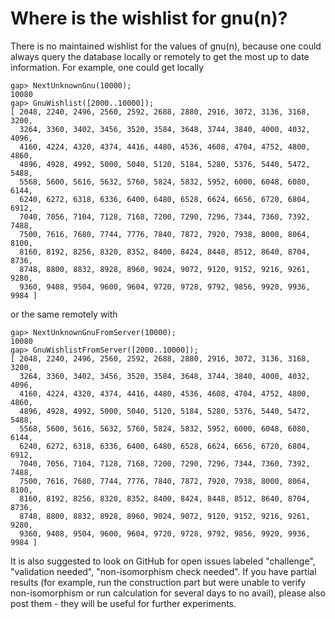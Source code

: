 # Where is the wishlist for gnu(n)?

There is no maintained wishlist for the values of gnu(n), because one could
always query the database locally or remotely to get the most up to date
information. For example, one could get locally

```
gap> NextUnknownGnu(10000);
10080
gap> GnuWishlist([2000..10000]);
[ 2048, 2240, 2496, 2560, 2592, 2688, 2880, 2916, 3072, 3136, 3168, 3200, 
  3264, 3360, 3402, 3456, 3520, 3584, 3648, 3744, 3840, 4000, 4032, 4096, 
  4160, 4224, 4320, 4374, 4416, 4480, 4536, 4608, 4704, 4752, 4800, 4860, 
  4896, 4928, 4992, 5000, 5040, 5120, 5184, 5280, 5376, 5440, 5472, 5488, 
  5568, 5600, 5616, 5632, 5760, 5824, 5832, 5952, 6000, 6048, 6080, 6144, 
  6240, 6272, 6318, 6336, 6400, 6480, 6528, 6624, 6656, 6720, 6804, 6912, 
  7040, 7056, 7104, 7128, 7168, 7200, 7290, 7296, 7344, 7360, 7392, 7488, 
  7500, 7616, 7680, 7744, 7776, 7840, 7872, 7920, 7938, 8000, 8064, 8100, 
  8160, 8192, 8256, 8320, 8352, 8400, 8424, 8448, 8512, 8640, 8704, 8736, 
  8748, 8800, 8832, 8928, 8960, 9024, 9072, 9120, 9152, 9216, 9261, 9280, 
  9360, 9408, 9504, 9600, 9604, 9720, 9728, 9792, 9856, 9920, 9936, 9984 ]
```

or the same remotely with

```
gap> NextUnknownGnuFromServer(10000);
10080
gap> GnuWishlistFromServer([2000..10000]);
[ 2048, 2240, 2496, 2560, 2592, 2688, 2880, 2916, 3072, 3136, 3168, 3200, 
  3264, 3360, 3402, 3456, 3520, 3584, 3648, 3744, 3840, 4000, 4032, 4096, 
  4160, 4224, 4320, 4374, 4416, 4480, 4536, 4608, 4704, 4752, 4800, 4860, 
  4896, 4928, 4992, 5000, 5040, 5120, 5184, 5280, 5376, 5440, 5472, 5488, 
  5568, 5600, 5616, 5632, 5760, 5824, 5832, 5952, 6000, 6048, 6080, 6144, 
  6240, 6272, 6318, 6336, 6400, 6480, 6528, 6624, 6656, 6720, 6804, 6912, 
  7040, 7056, 7104, 7128, 7168, 7200, 7290, 7296, 7344, 7360, 7392, 7488, 
  7500, 7616, 7680, 7744, 7776, 7840, 7872, 7920, 7938, 8000, 8064, 8100, 
  8160, 8192, 8256, 8320, 8352, 8400, 8424, 8448, 8512, 8640, 8704, 8736, 
  8748, 8800, 8832, 8928, 8960, 9024, 9072, 9120, 9152, 9216, 9261, 9280, 
  9360, 9408, 9504, 9600, 9604, 9720, 9728, 9792, 9856, 9920, 9936, 9984 ]
```

It is also suggested to look on GitHub for open issues labeled "challenge",
"validation needed", "non-isomorphism check needed". If you have partial
results (for example, run the construction part but were unable to verify
non-isomorphism or run calculation for several days to no avail), please 
also post them - they will be useful for further experiments.
